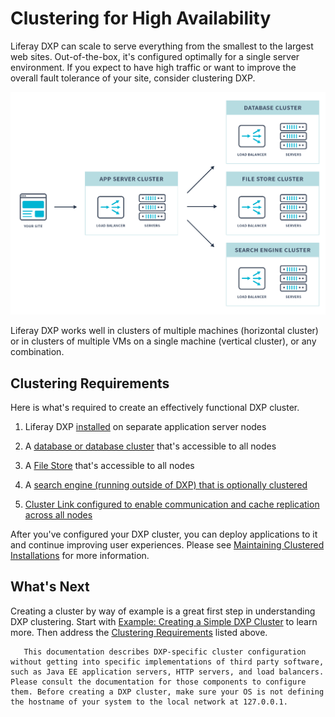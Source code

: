 # Clustering for High Availability

Liferay DXP can scale to serve everything from the smallest to the largest web sites. Out-of-the-box, it's configured optimally for a single server environment. If you expect to have high traffic or want to improve the overall fault tolerance of your site, consider clustering DXP.

![Liferay DXP is designed to scale to as large an installation as you need.](./clustering-for-high-availability/images/01.png) <!-- I know this image is an oldie but I find the diagram presented in the "example creating a dxp cluster" article a lot clearer. -->

Liferay DXP works well in clusters of multiple machines (horizontal cluster) or in clusters of multiple VMs on a single machine (vertical cluster), or any combination.

## Clustering Requirements

Here is what's required to create an effectively functional DXP cluster.

1. Liferay DXP [installed](../../installing_liferay.md) on separate application server nodes

1. A [database or database cluster](./database-configuration-for-cluster-nodes.md) that's accessible to all nodes

1. A [File Store](../../../system-administration/file-storage/configuring-file-storage.md) that's accessible to all nodes

1. A [search engine (running outside of DXP) that is optionally clustered](../../../using-search/installing-and-upgrading-a-search-engine/installing-a-search-engine.md)

1. [Cluster Link configured to enable communication and cache replication across all nodes](./configuring-cluster-link.md)

After you've configured your DXP cluster, you can deploy applications to it and continue improving user experiences. Please see [Maintaining Clustered Installations](../../maintaining-a-liferay-dxp-installation/maintaining-clustered-installations/maintaining-clustered-installations.md) for more information.

## What's Next

Creating a cluster by way of example is a great first step in understanding DXP clustering. Start with [Example: Creating a Simple DXP Cluster](./example-creating-a-simple-dxp-cluster.md) to learn more. Then address the [Clustering Requirements](#clustering-requirements) listed above.

```note::
   This documentation describes DXP-specific cluster configuration without getting into specific implementations of third party software, such as Java EE application servers, HTTP servers, and load balancers. Please consult the documentation for those components to configure them. Before creating a DXP cluster, make sure your OS is not defining the hostname of your system to the local network at 127.0.0.1.
```